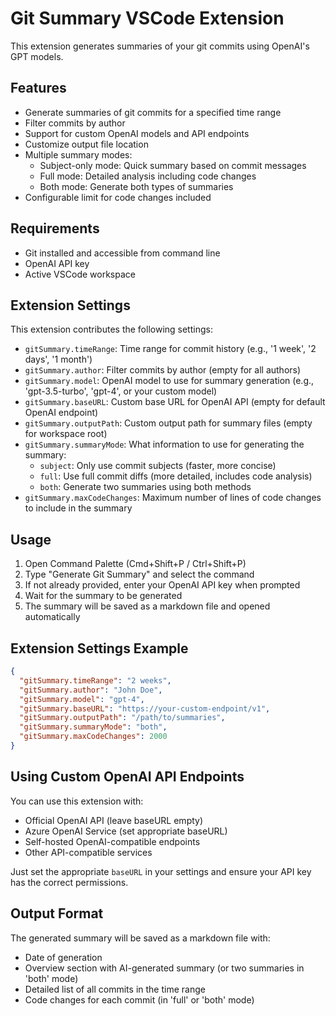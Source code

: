 # Git Summary VSCode Extension

This extension generates summaries of your git commits using OpenAI's GPT models.

## Features

- Generate summaries of git commits for a specified time range
- Filter commits by author
- Support for custom OpenAI models and API endpoints
- Customize output file location
- Multiple summary modes:
  - Subject-only mode: Quick summary based on commit messages
  - Full mode: Detailed analysis including code changes
  - Both mode: Generate both types of summaries
- Configurable limit for code changes included

## Requirements

- Git installed and accessible from command line
- OpenAI API key
- Active VSCode workspace

## Extension Settings

This extension contributes the following settings:

* `gitSummary.timeRange`: Time range for commit history (e.g., '1 week', '2 days', '1 month')
* `gitSummary.author`: Filter commits by author (empty for all authors)
* `gitSummary.model`: OpenAI model to use for summary generation (e.g., 'gpt-3.5-turbo', 'gpt-4', or your custom model)
* `gitSummary.baseURL`: Custom base URL for OpenAI API (empty for default OpenAI endpoint)
* `gitSummary.outputPath`: Custom output path for summary files (empty for workspace root)
* `gitSummary.summaryMode`: What information to use for generating the summary:
  - `subject`: Only use commit subjects (faster, more concise)
  - `full`: Use full commit diffs (more detailed, includes code analysis)
  - `both`: Generate two summaries using both methods
* `gitSummary.maxCodeChanges`: Maximum number of lines of code changes to include in the summary

## Usage

1. Open Command Palette (Cmd+Shift+P / Ctrl+Shift+P)
2. Type "Generate Git Summary" and select the command
3. If not already provided, enter your OpenAI API key when prompted
4. Wait for the summary to be generated
5. The summary will be saved as a markdown file and opened automatically

## Extension Settings Example

```json
{
  "gitSummary.timeRange": "2 weeks",
  "gitSummary.author": "John Doe",
  "gitSummary.model": "gpt-4",
  "gitSummary.baseURL": "https://your-custom-endpoint/v1",
  "gitSummary.outputPath": "/path/to/summaries",
  "gitSummary.summaryMode": "both",
  "gitSummary.maxCodeChanges": 2000
}
```

## Using Custom OpenAI API Endpoints

You can use this extension with:
- Official OpenAI API (leave baseURL empty)
- Azure OpenAI Service (set appropriate baseURL)
- Self-hosted OpenAI-compatible endpoints
- Other API-compatible services

Just set the appropriate `baseURL` in your settings and ensure your API key has the correct permissions.

## Output Format

The generated summary will be saved as a markdown file with:
- Date of generation
- Overview section with AI-generated summary (or two summaries in 'both' mode)
- Detailed list of all commits in the time range
- Code changes for each commit (in 'full' or 'both' mode)
